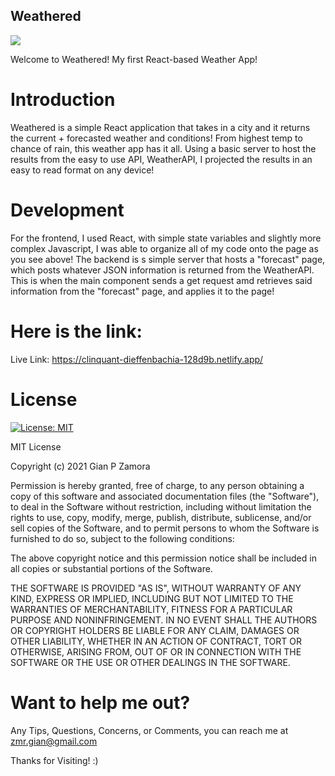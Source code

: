 ## Weathered

![](https://github.com/seddboi/Weathered/blob/main/public/React%20App.gif)

Welcome to Weathered! My first React-based Weather App!

# Introduction
Weathered is a simple React application that takes in a city and it returns the current + forecasted weather and conditions! From highest temp to chance of rain, this weather app has it all. Using a basic server to host the results from the easy to use API, WeatherAPI, I projected the results in an easy to read format on any device!

# Development
 
For the frontend, I used React, with simple state variables and slightly more complex Javascript, I was able to organize all of my code onto the page as you see above! The backend is s simple server that hosts a "forecast" page, which posts whatever JSON information is returned from the WeatherAPI. This is when the main component sends a get request amd retrieves said information from the "forecast" page, and applies it to the page!

# Here is the link: 
Live Link: https://clinquant-dieffenbachia-128d9b.netlify.app/

# License
[![License: MIT](https://img.shields.io/badge/License-MIT-yellow.svg)](https://opensource.org/licenses/MIT)

MIT License

Copyright (c) 2021 Gian P Zamora

Permission is hereby granted, free of charge, to any person obtaining a copy
of this software and associated documentation files (the "Software"), to deal
in the Software without restriction, including without limitation the rights
to use, copy, modify, merge, publish, distribute, sublicense, and/or sell
copies of the Software, and to permit persons to whom the Software is
furnished to do so, subject to the following conditions:

The above copyright notice and this permission notice shall be included in all
copies or substantial portions of the Software.

THE SOFTWARE IS PROVIDED "AS IS", WITHOUT WARRANTY OF ANY KIND, EXPRESS OR
IMPLIED, INCLUDING BUT NOT LIMITED TO THE WARRANTIES OF MERCHANTABILITY,
FITNESS FOR A PARTICULAR PURPOSE AND NONINFRINGEMENT. IN NO EVENT SHALL THE
AUTHORS OR COPYRIGHT HOLDERS BE LIABLE FOR ANY CLAIM, DAMAGES OR OTHER
LIABILITY, WHETHER IN AN ACTION OF CONTRACT, TORT OR OTHERWISE, ARISING FROM,
OUT OF OR IN CONNECTION WITH THE SOFTWARE OR THE USE OR OTHER DEALINGS IN THE
SOFTWARE.

# Want to help me out?
Any Tips, Questions, Concerns, or Comments, you can reach me at zmr.gian@gmail.com


Thanks for Visiting! :)